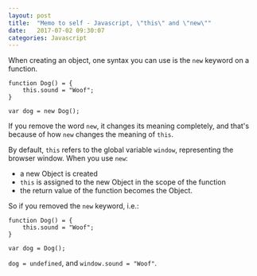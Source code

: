 ```yaml
---
layout: post
title:  "Memo to self - Javascript, \"this\" and \"new\""
date:   2017-07-02 09:30:07
categories: Javascript
---
```


When creating an object, one syntax you can use is the `new` keyword on a function.
```
function Dog() = {
    this.sound = "Woof";
}

var dog = new Dog();
```

If you remove the word `new`, it changes its meaning completely, and that's because of how `new` changes the meaning of `this`.

By default, `this` refers to the global variable `window`, representing the browser window. When you use `new`:
 - a new Object is created
 - `this` is assigned to the new Object in the scope of the function
 - the return value of the function becomes the Object.

So if you removed the `new` keyword, i.e.:
```
function Dog() = {
    this.sound = "Woof";
}

var dog = Dog();
```

`dog = undefined`, and `window.sound = "Woof"`.
